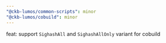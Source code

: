 ```yaml
---
"@ckb-lumos/common-scripts": minor
"@ckb-lumos/cobuild": minor
---
```


feat: support `SighashAll` and `SighashAllOnly` variant for cobuild
